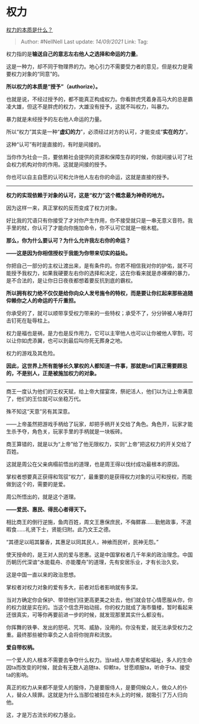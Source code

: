 # 权力
[权力的本质是什么？](https://www.zhihu.com/question/19667945/answer/2120044151)

> Author: #NellNell
> Last update: *14/09/2021*
> Link:
> Tag:

权力指的是**输送自己的意志左右他人之选择和命运的力量**。

这是一种力，却不同于物理界的力。地心引力不需要受力者的意见，但是权力是需要权力对象的“同意”的。

**所以权力的本质是“授予”（authorize）。**

也就是说，不经过授予的，都不能真正构成权力。你看胖虎凭着身高马大的总是霸凌大雄，但这不是胖虎的权力，大雄没有授予，这就不叫权力，叫暴力。

暴力就是未经授予的左右他人命运的力量。

所以“权力”其实是一种“**虚幻的力**”，必须经过对方的认可，才能变成“**实在的力**”。

这种“认可”有时是直接的，有时是间接的。

当你作为社会一员，要依赖社会提供的资源和保障生存的时候，你就间接认可了社会权力机构对你的作用。这就是间接的授予。

你也可以自主自愿的认可和允许他人左右你的命运，这就是直接的授予。

---

**权力的实现依赖于对象的认可，这是“权力”这个概念最为神奇的地方。**

因为这样一来，真正掌权的反而变成了权力对象。

好比我的咒语只有你接受了才对你产生作用，你不接受就只是一串无意义音符。我手里的杖，你认可了才能向你施加命令，你不认可它就是一根木棍。

**那么，你为什么要认可？为什么允许我左右你的命运？**

**——这是因为你相信授权于我能为你带来切实的益处。**

你把自己一部分的主权让渡出来，是有条件的。你若不相信我对你的护佑，就不可能授予我权力，如果我硬要左右你的选择和决定，这在你看来就是赤裸裸的暴力，是不合法的，是让你日日夜夜都想着要反抗到底的霸权。

**所以拥有权力绝不仅仅是给你向众人发号施令的特权，而是要让你扛起来那些追随仰赖你之人的命运的千斤重担。**

你承受的了，就可以顺带享受权力带来的一些特权；承受不了，分分钟被人唾弃打击钉死在耻辱柱上。

权力是福也是祸，是力也是反作用力，它可以主宰他人也可以让你被他人宰割，可以让你如虎添翼，也可以到最后叫你死无葬身之地。

权力的游戏及其危险。

**因此，这世界上所有能够长久掌权的人都知道一件事，那就是ta们真正需要顾忌的，不是别人，正是被施加权力的对象。**

---

商王一度认为他们的王权天赋，给上帝大摆宴席，祭祀活人，他们以为让上帝满意了，他们的王位就可以坐稳万代。

殊不知这“天意”另有其深意。

——上帝虽然把游戏手柄给了玩家，却把手柄开关交给了角色。角色开，玩家才能生杀予夺，角色关，玩家手里的手柄就是一块板砖。

商王算错的，就是以为“上帝”给了他无限权力，实则“上帝”把这权力的开关交给了百姓。

这就是周公在父亲病榻前悟出的道理，也是周王得以伐纣成功最根本的原因。

掌权者想要真正获得和驾驭“权力”，最重要的是获得权力对象的认可和授权，而能做到这个的，需要的是爱。

周公所悟出的，就是这个道理。

**——爱民、惠民、得民心者得天下。**

相比商王的倒行逆施，鱼肉百姓，周文王惠保庶民，不侮鳏寡……勤勉政事，不遑暇食……礼贤下士，贤能归附。此乃文王之德。

“其德足以昭其馨香，其惠足以同其民人，神飨而民听，民神无怨。”

使天授命的，是王对人民的爱与恩惠。这是中国掌权者几千年来的政治理念。中国历朝历代深谙“水能载舟、亦能覆舟”的道理，先有安居乐业，才有长治久安。

这是中国一直以来的政治思想。

掌权者对权力对象的爱有多大，前者对后者影响就有多深。

当对方确定你会保护、带领他们往更高更美之处去，他们就会甘心情愿服从你，你的权力就是实在的。当这个信念开始动摇，你的权力就成了海市蜃楼，暂时看起来还很真实，可等你再要前进一步的时候，就发现那里其实什么都没有。

你挥舞的铁拳、发出的怒吼、咒骂、威胁，没用的。你没有爱，就无法承受权力之重。最终那些被你辜负之人会将你抛弃和流放。

**爱自带权柄。**

一个爱人的人根本不需要去争夺什么权力。当ta给人带去希望和福祉，多人的生命因ta而改变的时候，就会有无数人追随ta、仰赖ta，甘愿顺服ta，听命于ta、接受ta的影响。

真正的权力从来都不是受人的服侍，乃是要服侍人，是要伺候众人，做众人的仆人，替众人赎罪。这就是为什么当那位被挂在木头上的时候，就吸引了万人归向他。

这，才是万古流长的权力基业。
